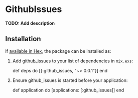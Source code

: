 # GithubIssues

**TODO: Add description**

## Installation

If [available in Hex](https://hex.pm/docs/publish), the package can be installed as:

  1. Add github_issues to your list of dependencies in `mix.exs`:

        def deps do
          [{:github_issues, "~> 0.0.1"}]
        end

  2. Ensure github_issues is started before your application:

        def application do
          [applications: [:github_issues]]
        end

